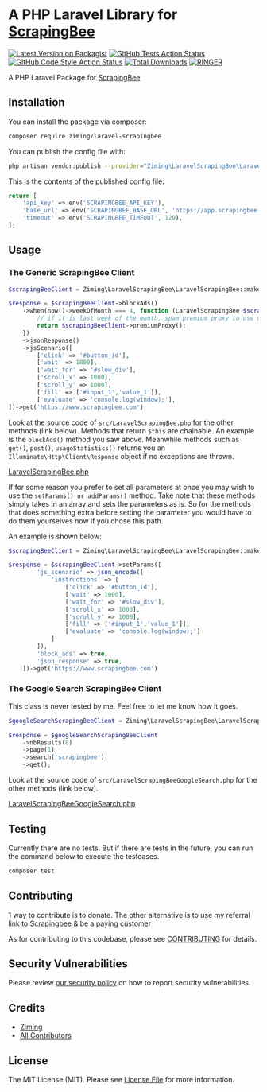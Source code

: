 # A PHP Laravel Library for [ScrapingBee](https://www.scrapingbee.com?fpr=php-laravel)

[![Latest Version on Packagist](https://img.shields.io/packagist/v/ziming/laravel-scrapingbee.svg?style=flat-square)](https://packagist.org/packages/ziming/laravel-scrapingbee)
[![GitHub Tests Action Status](https://img.shields.io/github/workflow/status/ziming/laravel-scrapingbee/run-tests?label=tests)](https://github.com/ziming/laravel-scrapingbee/actions?query=workflow%3Arun-tests+branch%3Amain)
[![GitHub Code Style Action Status](https://img.shields.io/github/workflow/status/ziming/laravel-scrapingbee/Check%20&%20fix%20styling?label=code%20style)](https://github.com/ziming/laravel-scrapingbee/actions?query=workflow%3A"Check+%26+fix+styling"+branch%3Amain)
[![Total Downloads](https://img.shields.io/packagist/dt/ziming/laravel-scrapingbee.svg?style=flat-square)](https://packagist.org/packages/ziming/laravel-scrapingbee)
[![RINGER](https://www.ringerhq.com/images/get-support-on-ringer.svg)](https://www.ringerhq.com/i/ziming/laravel-scrapingbee)

A PHP Laravel Package for [ScrapingBee](https://www.scrapingbee.com?fpr=php-laravel)

## Installation

You can install the package via composer:

```bash
composer require ziming/laravel-scrapingbee
```

You can publish the config file with:
```bash
php artisan vendor:publish --provider="Ziming\LaravelScrapingBee\LaravelScrapingBeeServiceProvider" --tag="laravel-scrapingbee-config"
```

This is the contents of the published config file:

```php
return [
    'api_key' => env('SCRAPINGBEE_API_KEY'),
    'base_url' => env('SCRAPINGBEE_BASE_URL', 'https://app.scrapingbee.com/api/v1/'),
    'timeout' => env('SCRAPINGBEE_TIMEOUT', 120),
];
```

## Usage

### The Generic ScrapingBee Client

```php
$scrapingBeeClient = Ziming\LaravelScrapingBee\LaravelScrapingBee::make();

$response = $scrapingBeeClient->blockAds()
    ->when(now()->weekOfMonth === 4, function (LaravelScrapingBee $scrapingBeeClient): LaravelScrapingBee {
        // if it is last week of the month, spam premium proxy to use up credits!
        return $scrapingBeeClient->premiumProxy();
    })
    ->jsonResponse()
    ->jsScenario([
        ['click' => '#button_id'],
        ['wait' => 1000],
        ['wait_for' => '#slow_div'],
        ['scroll_x' => 1000],
        ['scroll_y' => 1000],
        ['fill' => ['#input_1','value_1']],
        ['evaluate' => 'console.log(window);'],
])->get('https://www.scrapingbee.com')
```

Look at the source code of `src/LaravelScrapingBee.php` for the other methods (link below). Methods that return `$this` are chainable. An example is the `blockAds()` method you saw above. Meanwhile methods such as `get()`, `post()`, `usageStatistics()` returns you an `Illuminate\Http\Client\Response` object if no exceptions are thrown.

[LaravelScrapingBee.php](https://github.com/ziming/laravel-scrapingbee/blob/main/src/LaravelScrapingBee.php)

If for some reason you prefer to set all parameters at once you may wish to use the `setParams() or addParams()` method. Take note that these methods simply takes in an array and sets the parameters as is. So for the methods that does something extra before setting the parameter you would have to do them yourselves now if you chose this path.

An example is shown below:

```php
$scrapingBeeClient = Ziming\LaravelScrapingBee\LaravelScrapingBee::make();

$response = $scrapingBeeClient->setParams([
        'js_scenario' => json_encode([
            'instructions' => [
                ['click' => '#button_id'],
                ['wait' => 1000],
                ['wait_for' => '#slow_div'],
                ['scroll_x' => 1000],
                ['scroll_y' => 1000],
                ['fill' => ['#input_1','value_1']],
                ['evaluate' => 'console.log(window);']
            ]
        ]),
        'block_ads' => true,
        'json_response' => true,
    ])->get('https://www.scrapingbee.com')
```

### The Google Search ScrapingBee Client

This class is never tested by me. Feel free to let me know how it goes.

```php
$googleSearchScrapingBeeClient = Ziming\LaravelScrapingBee\LaravelScrapingBeeGoogleSearch::make();

$response = $googleSearchScrapingBeeClient
    ->nbResults(8)
    ->page(1)
    ->search('scrapingbee')
    ->get();
```
Look at the source code of `src/LaravelScrapingBeeGoogleSearch.php` for the other methods (link below).

[LaravelScrapingBeeGoogleSearch.php](https://github.com/ziming/laravel-scrapingbee/blob/main/src/LaravelScrapingBeeGoogleSearch.php)

## Testing

Currently there are no tests. But if there are tests in the future, you can run the command below to execute the testcases.

```bash
composer test
```

## Contributing

1 way to contribute is to donate. The other alternative is to use my referral link to [Scrapingbee](https://www.scrapingbee.com?fpr=php-laravel) & be a paying customer

As for contributing to this codebase, please see [CONTRIBUTING](.github/CONTRIBUTING.md) for details.

## Security Vulnerabilities

Please review [our security policy](../../security/policy) on how to report security vulnerabilities.

## Credits

- [Ziming](https://github.com/ziming)
- [All Contributors](../../contributors)

## License

The MIT License (MIT). Please see [License File](LICENSE.md) for more information.
